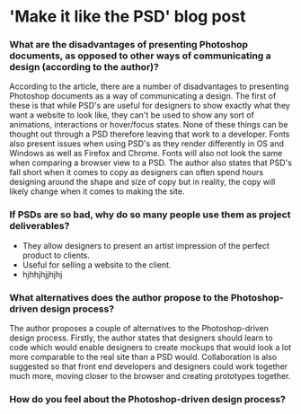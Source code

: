 # 'Make it like the PSD' blog post #

### What are the disadvantages of presenting Photoshop documents, as opposed to other ways of communicating a design (according to the author)?

According to the article, there are a number of disadvantages to presenting Photoshop documents as a way of communicating a design. The first of these is that while PSD's are useful for designers to show exactly what they want a website to look like, they can't be used to show any sort of animations, interactions or hover/focus states. None of these things can be thought out through a PSD therefore leaving that work to a developer. Fonts also present issues when using PSD's as they render differently in OS and Windows as well as Firefox and Chrome. Fonts will also not look the same when comparing a browser view to a PSD. The author also states that PSD's fall short when it comes to copy as designers can often spend hours designing around the shape and size of copy but in reality, the copy will likely change when it comes to making the site.

### If PSDs are so bad, why do so many people use them as project deliverables?

- They allow designers to present an artist impression of the perfect product to clients.
- Useful for selling a website to the client.
- hjhhjhjjhjhj

### What alternatives does the author propose to the Photoshop-driven design process?

The author proposes a couple of alternatives to the Photoshop-driven design process. Firstly, the author states that designers should learn to code which would enable designers to create mockups that would look a lot more comparable to the real site than a PSD would. Collaboration is also suggested so that front end developers and designers could work together much more, moving closer to the browser and creating prototypes together.

### How do you feel about the Photoshop-driven design process?